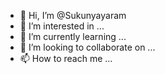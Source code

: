 - 👋 Hi, I’m @Sukunyayaram
- 👀 I’m interested in ...
- 🌱 I’m currently learning ...
- 💞️ I’m looking to collaborate on ...
- 📫 How to reach me ...

<!---
Sukunyayaram/Sukunyayaram is a ✨ special ✨ repository because its `README.md` (this file) appears on your GitHub profile.
You can click the Preview link to take a look at your changes.
--->
